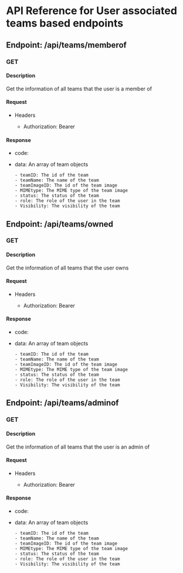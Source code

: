 # API Reference for User associated teams based endpoints


## Endpoint: /api/teams/memberof

### GET

#### Description

Get the information of all teams that the user is a member of

#### Request

- Headers

  - Authorization: Bearer <JWT Token>

#### Response

- code: <Status Code>
- data: An array of team objects
    
      - teamID: The id of the team
      - teamName: The name of the team
      - teamImageID: The id of the team image
      - MIMEtype: The MIME type of the team image
      - status: The status of the team
      - role: The role of the user in the team
      - Visibility: The visibility of the team

## Endpoint: /api/teams/owned

### GET

#### Description

Get the information of all teams that the user owns

#### Request

- Headers

  - Authorization: Bearer <JWT Token>

#### Response

- code: <Status Code>
- data: An array of team objects
    
      - teamID: The id of the team
      - teamName: The name of the team
      - teamImageID: The id of the team image
      - MIMEtype: The MIME type of the team image
      - status: The status of the team
      - role: The role of the user in the team
      - Visibility: The visibility of the team

## Endpoint: /api/teams/adminof

### GET

#### Description

Get the information of all teams that the user is an admin of

#### Request

- Headers

  - Authorization: Bearer <JWT Token>

#### Response

- code: <Status Code>
- data: An array of team objects
    
      - teamID: The id of the team
      - teamName: The name of the team
      - teamImageID: The id of the team image
      - MIMEtype: The MIME type of the team image
      - status: The status of the team
      - role: The role of the user in the team
      - Visibility: The visibility of the team
